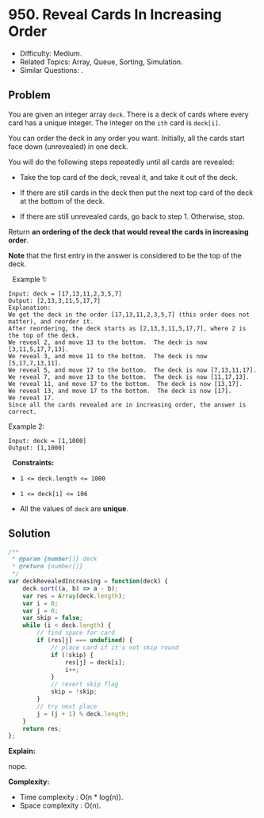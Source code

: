 # 950. Reveal Cards In Increasing Order

- Difficulty: Medium.
- Related Topics: Array, Queue, Sorting, Simulation.
- Similar Questions: .

## Problem

You are given an integer array `deck`. There is a deck of cards where every card has a unique integer. The integer on the `ith` card is `deck[i]`.

You can order the deck in any order you want. Initially, all the cards start face down (unrevealed) in one deck.

You will do the following steps repeatedly until all cards are revealed:


	
- Take the top card of the deck, reveal it, and take it out of the deck.
	
- If there are still cards in the deck then put the next top card of the deck at the bottom of the deck.
	
- If there are still unrevealed cards, go back to step 1. Otherwise, stop.


Return **an ordering of the deck that would reveal the cards in increasing order**.

**Note** that the first entry in the answer is considered to be the top of the deck.

 
Example 1:

```
Input: deck = [17,13,11,2,3,5,7]
Output: [2,13,3,11,5,17,7]
Explanation: 
We get the deck in the order [17,13,11,2,3,5,7] (this order does not matter), and reorder it.
After reordering, the deck starts as [2,13,3,11,5,17,7], where 2 is the top of the deck.
We reveal 2, and move 13 to the bottom.  The deck is now [3,11,5,17,7,13].
We reveal 3, and move 11 to the bottom.  The deck is now [5,17,7,13,11].
We reveal 5, and move 17 to the bottom.  The deck is now [7,13,11,17].
We reveal 7, and move 13 to the bottom.  The deck is now [11,17,13].
We reveal 11, and move 17 to the bottom.  The deck is now [13,17].
We reveal 13, and move 17 to the bottom.  The deck is now [17].
We reveal 17.
Since all the cards revealed are in increasing order, the answer is correct.
```

Example 2:

```
Input: deck = [1,1000]
Output: [1,1000]
```

 
**Constraints:**


	
- `1 <= deck.length <= 1000`
	
- `1 <= deck[i] <= 106`
	
- All the values of `deck` are **unique**.



## Solution

```javascript
/**
 * @param {number[]} deck
 * @return {number[]}
 */
var deckRevealedIncreasing = function(deck) {
    deck.sort((a, b) => a - b);
    var res = Array(deck.length);
    var i = 0;
    var j = 0;
    var skip = false;
    while (i < deck.length) {
        // find space for card
        if (res[j] === undefined) {
            // place card if it's not skip round
            if (!skip) {
                res[j] = deck[i];
                i++;
            }
            // revert skip flag
            skip = !skip;
        }
        // try next place
        j = (j + 1) % deck.length;
    }
    return res;
};
```

**Explain:**

nope.

**Complexity:**

* Time complexity : O(n * log(n)).
* Space complexity : O(n).
